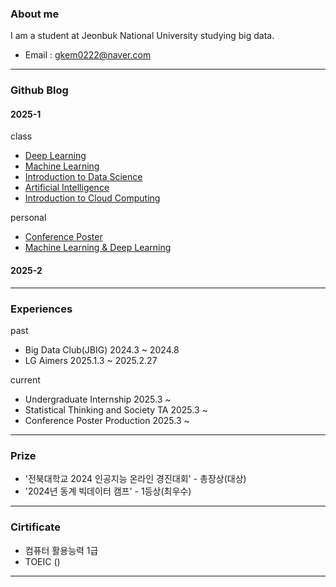 ### About me 
 I am a student at Jeonbuk National University studying big data.
* Email : gkem0222@naver.com
---
### Github Blog
 #### 2025-1
 
 class
* [Deep Learning](https://sangmin1208.github.io/DL2025/)
* [Machine Learning](https://sangmin1208.github.io/ML2025/)
* [Introduction to Data Science](https://sangmin1208.github.io/DC2025/)
* [Artificial Intelligence](https://sangmin1208.github.io/AI2025/)
* [Introduction to Cloud Computing](https://sangmin1208.github.io/CC2025/)
  
 personal
* [Conference Poster](https://sangmin1208.github.io/poster2025/)
* [Machine Learning & Deep Learning](https://sangmin1208.github.io/ML-DL/)

#### 2025-2
---
### Experiences

past
* Big Data Club(JBIG) 2024.3 ~ 2024.8
* LG Aimers 2025.1.3 ~ 2025.2.27

current
* Undergraduate Internship 2025.3 ~ 
* Statistical Thinking and Society TA  2025.3 ~
* Conference Poster Production 2025.3 ~
---
### Prize
* '전북대학교 2024 인공지능 온라인 경진대회' - 총장상(대상)
* '2024년 동계 빅데이터 캠프' - 1등상(최우수)
---
### Cirtificate
* 컴퓨터 활용능력 1급
* TOEIC ()
---
<!--
**SangMin1208/SangMin1208** is a ✨ _special_ ✨ repository because its `README.md` (this file) appears on your GitHub profile.

Here are some ideas to get you started:

- 🔭 I’m currently working on ...
- 🌱 I’m currently learning ...
- 👯 I’m looking to collaborate on ...
- 🤔 I’m looking for help with ...
- 💬 Ask me about ...
- 📫 How to reach me: ...
- 😄 Pronouns: ...
- ⚡ Fun fact: ...
-->
